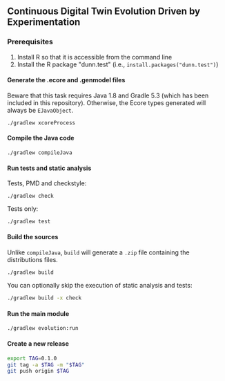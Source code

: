 ## Continuous Digital Twin Evolution Driven by Experimentation

### Prerequisites

1. Install R so that it is accessible from the command line
2. Install the R package "dunn.test" (i.e., `install.packages("dunn.test")`)

#### Generate the .ecore and .genmodel files

Beware that this task requires Java 1.8 and Gradle 5.3 (which has been included in this repository). Otherwise, the Ecore types generated will always be `EJavaObject`.

```
./gradlew xcoreProcess
```

#### Compile the Java code

```
./gradlew compileJava
```

#### Run tests and static analysis

Tests, PMD and checkstyle:

```
./gradlew check
```

Tests only:

```
./gradlew test
```

#### Build the sources

Unlike `compileJava`, `build` will generate a `.zip` file containing the distributions files.

```bash
./gradlew build
```
You can optionally skip the execution of static analysis and tests:

```bash
./gradlew build -x check
```

#### Run the main module

```
./gradlew evolution:run
```

#### Create a new release

```bash
export TAG=0.1.0
git tag -a $TAG -m "$TAG"
git push origin $TAG
```
